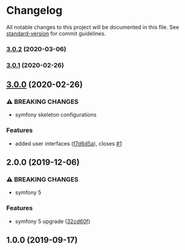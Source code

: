# Changelog

All notable changes to this project will be documented in this file. See [standard-version](https://github.com/conventional-changelog/standard-version) for commit guidelines.

### [3.0.2](https://github.com/escsrl/jwt-auth/compare/v3.0.1...v3.0.2) (2020-03-06)

### [3.0.1](https://github.com/escsrl/jwt-auth/compare/v3.0.0...v3.0.1) (2020-02-26)

## [3.0.0](https://github.com/escsrl/jwt-auth/compare/v2.0.0...v3.0.0) (2020-02-26)


### ⚠ BREAKING CHANGES

* symfony skeleton configurations

### Features

* added user interfaces ([f7d6d5a](https://github.com/escsrl/jwt-auth/commit/f7d6d5af83b0be03ab80782c99f95ecc814a2010)), closes [#1](https://github.com/escsrl/jwt-auth/issues/1)

## 2.0.0 (2019-12-06)


### ⚠ BREAKING CHANGES

* symfony 5

### Features

* symfony 5 upgrade ([32cd60f](https://github.com/escsrl/jwt-auth/commit/32cd60f43793cac219731b621f93ecfd10752443))

## 1.0.0 (2019-09-17)
